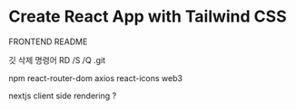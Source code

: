 # Create React App with Tailwind CSS

FRONTEND README

깃 삭제 명령어
RD /S /Q .git

npm
react-router-dom
axios
react-icons
web3

nextjs
client side rendering
?
